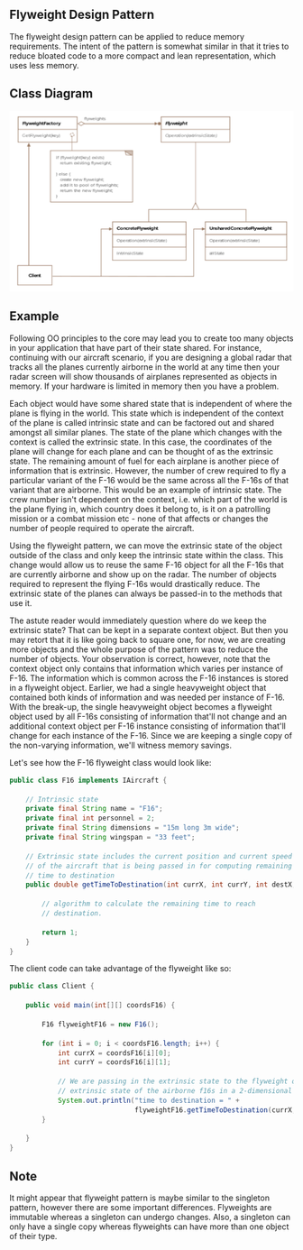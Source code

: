 ## Flyweight Design Pattern

The flyweight design pattern can be applied to reduce memory requirements. 
The intent of the pattern is somewhat similar in that it tries to reduce
bloated code to a more compact and lean representation, which uses less
memory.

## Class Diagram

![Flyweight Class Diagram](flyweight_class_diagram.png)

## Example

Following OO principles to the core may lead you to create too many objects in
your application that have part of their state shared. For instance,
continuing with our aircraft scenario, if you are designing a global radar
that tracks all the planes currently airborne in the world at any time then
your radar screen will show thousands of airplanes represented as objects in
memory. If your hardware is limited in memory then you have a problem.

Each object would have some shared state that is independent of where the
plane is flying in the world. This state which is independent of the context
of the plane is called intrinsic state and can be factored out and shared
amongst all similar planes. The state of the plane which changes with the
context is called the extrinsic state. In this case, the coordinates of the
plane will change for each plane and can be thought of as the extrinsic state.
The remaining amount of fuel for each airplane is another piece of
information that is extrinsic. However, the number of crew required to fly a
particular variant of the F-16 would be the same across all the F-16s of that
variant that are airborne. This would be an example of intrinsic state. The
crew number isn't dependent on the context, i.e. which part of the world is
the plane flying in, which country does it belong to, is it on a patrolling
mission or a combat mission etc - none of that affects or changes the number
of people required to operate the aircraft.

Using the flyweight pattern, we can move the extrinsic state of the object
outside of the class and only keep the intrinsic state within the class.
This change would allow us to reuse the same F-16 object for all the F-16s
that are currently airborne and show up on the radar. The number of objects
required to represent the flying F-16s would drastically reduce. The extrinsic
state of the planes can always be passed-in to the methods that use it.

The astute reader would immediately question where do we keep the extrinsic
state? That can be kept in a separate context object. But then you may retort
that it is like going back to square one, for now, we are creating more
objects and the whole purpose of the pattern was to reduce the number of
objects. Your observation is correct, however, note that the context object
only contains that information which varies per instance of F-16. The
information which is common across the F-16 instances is stored in a flyweight
object. Earlier, we had a single heavyweight object that contained both kinds
of information and was needed per instance of F-16. With the break-up, the
single heavyweight object becomes a flyweight object used by all F-16s
consisting of information that'll not change and an additional context object
per F-16 instance consisting of information that'll change for each instance
of the F-16. Since we are keeping a single copy of the non-varying
information, we'll witness memory savings.

Let's see how the F-16 flyweight class would look like:

```Java
public class F16 implements IAircraft {

    // Intrinsic state
    private final String name = "F16";
    private final int personnel = 2;
    private final String dimensions = "15m long 3m wide";
    private final String wingspan = "33 feet";

    // Extrinsic state includes the current position and current speed
    // of the aircraft that is being passed in for computing remaining
    // time to destination
    public double getTimeToDestination(int currX, int currY, int destX, int destY, int currSpeed) {

        // algorithm to calculate the remaining time to reach
        // destination.

        return 1;
    }
}
```

The client code can take advantage of the flyweight like so:

```Java
public class Client {

    public void main(int[][] coordsF16) {

        F16 flyweightF16 = new F16();

        for (int i = 0; i < coordsF16.length; i++) {
            int currX = coordsF16[i][0];
            int currY = coordsF16[i][1];

            // We are passing in the extrinsic state to the flyweight object. Note we are storing the
            // extrinsic state of the airborne f16s in a 2-dimensional array.
            System.out.println("time to destination = " +
                               flyweightF16.getTimeToDestination(currX, currY, 10, 10, 200));
        }

    }
}
```

## Note

It might appear that flyweight pattern is maybe similar to the singleton
pattern, however there are some important differences. Flyweights are
immutable whereas a singleton can undergo changes. Also, a singleton can
only have a single copy whereas flyweights can have more than one object
of their type.
